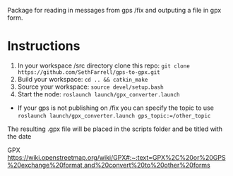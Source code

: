 Package for reading in messages from gps /fix and outputing a file in gpx form.

# Instructions
1. In your workspace /src directory clone this repo: `git clone https://github.com/SethFarrell/gps-to-gpx.git`
2. Build your workspace: `cd .. && catkin_make`
3. Source your workspace: `source devel/setup.bash`
4. Start the node: `roslaunch launch/gpx_converter.launch`
* If your gps is not publishing on /fix you can specify the topic to use `roslaunch launch/gpx_converter.launch gps_topic:=/other_topic`

The resulting .gpx file will be placed in the scripts folder and be titled with the date


GPX 
https://wiki.openstreetmap.org/wiki/GPX#:~:text=GPX%2C%20or%20GPS%20exchange%20format,and%20convert%20to%20other%20forms
